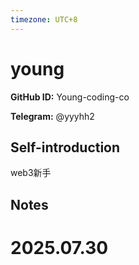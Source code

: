 ```yaml
---
timezone: UTC+8
---
```


# young

**GitHub ID:** Young-coding-co

**Telegram:** @yyyhh2

## Self-introduction

web3新手

## Notes

<!-- Content_START -->

# 2025.07.30


<!-- Content_END -->
